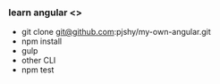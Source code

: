 ### learn angular <<build your own angularjs>>

- git clone git@github.com:pjshy/my-own-angular.git
- npm install
- gulp 
- other CLI
- npm test